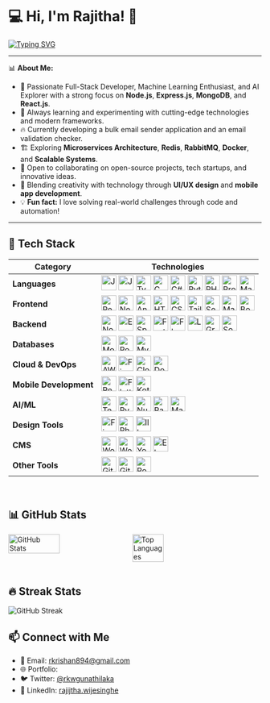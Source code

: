 # 💻 Hi, I'm Rajitha! 👋

[![Typing SVG](https://readme-typing-svg.herokuapp.com?size=25&duration=4000&color=36BCF7&vCenter=true&width=700&lines=Full+Stack+Developer;Machine+Learning+Enthusiast;Artificial+Intelligence+Enthusiast;UI/UX+Designer;Mobile+App+Developer)](https://git.io/typing-svg)

---
📊 **About Me:**
- 🚀 Passionate Full-Stack Developer, Machine Learning Enthusiast, and AI Explorer with a strong focus on **Node.js**, **Express.js**, **MongoDB**, and **React.js**.
- 🎯 Always learning and experimenting with cutting-edge technologies and modern frameworks.
- 🔥 Currently developing a bulk email sender application and an email validation checker.
- 🏗️ Exploring **Microservices Architecture**, **Redis**, **RabbitMQ**, **Docker**, and **Scalable Systems**.
- 🤝 Open to collaborating on open-source projects, tech startups, and innovative ideas.
- 🎨 Blending creativity with technology through **UI/UX design** and **mobile app development**.
- 💡 **Fun fact:** I love solving real-world challenges through code and automation!
---



## 🚀 Tech Stack

| Category | Technologies |
|----------|-------------|
| **Languages** | <img src="https://img.shields.io/badge/Java-%23ED8B00.svg?style=for-the-badge&logo=java&logoColor=white" height="30" alt="Java"/> <img src="https://img.shields.io/badge/JavaScript-%23F7DF1E.svg?style=for-the-badge&logo=javascript&logoColor=black" height="30" alt="JavaScript"/> <img src="https://img.shields.io/badge/TypeScript-%23007ACC.svg?style=for-the-badge&logo=typescript&logoColor=white" height="30" alt="TypeScript"/> <img src="https://img.shields.io/badge/C-%2300599C.svg?style=for-the-badge&logo=c&logoColor=white" height="30" alt="C"/> <img src="https://img.shields.io/badge/C%23-%23239120.svg?style=for-the-badge&logo=c-sharp&logoColor=white" height="30" alt="C#"/> <img src="https://img.shields.io/badge/Python-%233776AB.svg?style=for-the-badge&logo=python&logoColor=white" height="30" alt="Python"/> <img src="https://img.shields.io/badge/PHP-%23777BB4.svg?style=for-the-badge&logo=php&logoColor=white" height="30" alt="PHP"/> <img src="https://img.shields.io/badge/Prolog-%23E61B23.svg?style=for-the-badge&logo=prolog&logoColor=white" height="30" alt="Prolog"/> <img src="https://img.shields.io/badge/Markdown-%23000000.svg?style=for-the-badge&logo=markdown&logoColor=white" height="30" alt="Markdown"/> |
| **Frontend** | <img src="https://img.shields.io/badge/React-%2361DAFB.svg?style=for-the-badge&logo=react&logoColor=black" height="30" alt="React"/> <img src="https://img.shields.io/badge/Next.js-%23000000.svg?style=for-the-badge&logo=next.js&logoColor=white" height="30" alt="Next.js"/> <img src="https://img.shields.io/badge/Angular-%23DD0031.svg?style=for-the-badge&logo=angular&logoColor=white" height="30" alt="Angular"/> <img src="https://img.shields.io/badge/HTML5-%23E34F26.svg?style=for-the-badge&logo=html5&logoColor=white" height="30" alt="HTML5"/> <img src="https://img.shields.io/badge/CSS3-%231572B6.svg?style=for-the-badge&logo=css3&logoColor=white" height="30" alt="CSS3"/> <img src="https://img.shields.io/badge/TailwindCSS-%2306B6D4.svg?style=for-the-badge&logo=tailwind-css&logoColor=white" height="30" alt="TailwindCSS"/> <img src="https://img.shields.io/badge/Semantic%20UI-%2335BDB2.svg?style=for-the-badge&logo=semantic-ui&logoColor=white" height="30" alt="Semantic UI"/> <img src="https://img.shields.io/badge/Material%20UI-%230081CB.svg?style=for-the-badge&logo=material-ui&logoColor=white" height="30" alt="Material UI"/> <img src="https://img.shields.io/badge/Bootstrap-%237952B3.svg?style=for-the-badge&logo=bootstrap&logoColor=white" height="30" alt="Bootstrap"/>|
| **Backend** | <img src="https://img.shields.io/badge/Node.js-%23339933.svg?style=for-the-badge&logo=node.js&logoColor=white" height="30" alt="Node.js"/> <img src="https://img.shields.io/badge/Express.js-%23000000.svg?style=for-the-badge&logo=express&logoColor=white" height="30" alt="Express.js"/> <img src="https://img.shields.io/badge/Spring%20Boot-%236DB33F.svg?style=for-the-badge&logo=spring-boot&logoColor=white" height="30" alt="Spring Boot"/> <img src="https://img.shields.io/badge/FastAPI-%2300ACB7.svg?style=for-the-badge&logo=fastapi&logoColor=white" height="30" alt="FastAPI"/> <img src="https://img.shields.io/badge/Flask-%23000.svg?style=for-the-badge&logo=flask&logoColor=white" height="30" alt="Flask"/> <img src="https://img.shields.io/badge/Laravel-%23FF2D20.svg?style=for-the-badge&logo=laravel&logoColor=white" height="30" alt="Laravel"/>  <img src="https://img.shields.io/badge/GraphQL-%23E10098.svg?style=for-the-badge&logo=graphql&logoColor=white" height="30" alt="GraphQL"/> <img src="https://img.shields.io/badge/Socket.IO-%23010101.svg?style=for-the-badge&logo=socket.io&logoColor=white" height="30" alt="Socket.IO"/> |
| **Databases** | <img src="https://img.shields.io/badge/MongoDB-%2347A248.svg?style=for-the-badge&logo=mongodb&logoColor=white" height="30" alt="MongoDB"/> <img src="https://img.shields.io/badge/PostgreSQL-%23336791.svg?style=for-the-badge&logo=postgresql&logoColor=white" height="30" alt="PostgreSQL"/> <img src="https://img.shields.io/badge/MySQL-%234479A1.svg?style=for-the-badge&logo=mysql&logoColor=white" height="30" alt="MySQL"/> |
| **Cloud & DevOps** | <img src="https://img.shields.io/badge/AWS-%23FF9900.svg?style=for-the-badge&logo=amazon-aws&logoColor=white" height="30" alt="AWS"/> <img src="https://img.shields.io/badge/Firebase-%23FFCA28.svg?style=for-the-badge&logo=firebase&logoColor=black" height="30" alt="Firebase"/> <img src="https://img.shields.io/badge/Cloudinary-%23438FFF.svg?style=for-the-badge&logo=cloudinary&logoColor=white" height="30" alt="Cloudinary"/> <img src="https://img.shields.io/badge/Docker-%232496ED.svg?style=for-the-badge&logo=docker&logoColor=white" height="30" alt="Docker"/> |
| **Mobile Development** | <img src="https://img.shields.io/badge/React%20Native-%2361DAFB.svg?style=for-the-badge&logo=react&logoColor=black" height="30" alt="React Native"/> <img src="https://img.shields.io/badge/Flutter-%2302569B.svg?style=for-the-badge&logo=flutter&logoColor=white" height="30" alt="Flutter"/> <img src="https://img.shields.io/badge/Kotlin-%237F52FF.svg?style=for-the-badge&logo=kotlin&logoColor=white" height="30" alt="Kotlin"/> |
| **AI/ML** | <img src="https://img.shields.io/badge/TensorFlow-%23FF6F00.svg?style=for-the-badge&logo=tensorflow&logoColor=white" height="30" alt="TensorFlow"/> <img src="https://img.shields.io/badge/PyTorch-%23EE4C2C.svg?style=for-the-badge&logo=pytorch&logoColor=white" height="30" alt="PyTorch"/> <img src="https://img.shields.io/badge/NumPy-%23013243.svg?style=for-the-badge&logo=numpy&logoColor=white" height="30" alt="NumPy"/> <img src="https://img.shields.io/badge/Pandas-%23150458.svg?style=for-the-badge&logo=pandas&logoColor=white" height="30" alt="Pandas"/> <img src="https://img.shields.io/badge/Matplotlib-%231E7FCB.svg?style=for-the-badge&logo=matplotlib&logoColor=white" height="30" alt="Matplotlib"/> |
| **Design Tools** | <img src="https://img.shields.io/badge/Figma-%23F24E1E.svg?style=for-the-badge&logo=figma&logoColor=white" height="30" alt="Figma"/> <img src="https://img.shields.io/badge/Photoshop-%2331A8FF.svg?style=for-the-badge&logo=adobe-photoshop&logoColor=white" height="30" alt="Photoshop"/> <img src="https://img.shields.io/badge/Illustrator-%23FF9A00.svg?style=for-the-badge&logo=adobe-illustrator&logoColor=white" height="30" alt="Illustrator"/> |
| **CMS** | <img src="https://img.shields.io/badge/WordPress-%2321759B.svg?style=for-the-badge&logo=wordpress&logoColor=white" height="30" alt="WordPress"/> <img src="https://img.shields.io/badge/WooCommerce-%2396588A.svg?style=for-the-badge&logo=woocommerce&logoColor=white" height="30" alt="WooCommerce"/> <img src="https://img.shields.io/badge/Yoast%20SEO-%23FFB900.svg?style=for-the-badge&logo=yoast&logoColor=white" height="30" alt="Yoast SEO"/> <img src="https://img.shields.io/badge/Elementor-%234DC7EC.svg?style=for-the-badge&logo=elementor&logoColor=white" height="30" alt="Elementor"/> |
| **Other Tools** | <img src="https://img.shields.io/badge/Git-%23F05032.svg?style=for-the-badge&logo=git&logoColor=white" height="30" alt="Git"/> <img src="https://img.shields.io/badge/GitHub-%23181717.svg?style=for-the-badge&logo=github&logoColor=white" height="30" alt="GitHub"/> <img src="https://img.shields.io/badge/Postman-%23FF6C37.svg?style=for-the-badge&logo=postman&logoColor=white" height="30" alt="Postman"/> |



<br>

## 📊 GitHub Stats

<div style="display: flex; align-items: flex-start; gap: 20px; flex-wrap: wrap;">
  <!-- GitHub Stats Card -->
  <img src="https://github-readme-stats.vercel.app/api?username=rKrishan99&theme=radical&hide_border=false&include_all_commits=true&count_private=true" alt="GitHub Stats" style="max-width: 450px; width: 45%;" />

  <!-- Top Languages Card -->
  <img src="https://github-readme-stats.vercel.app/api/top-langs/?username=rKrishan99&theme=radical&hide_border=false&include_all_commits=true&count_private=true&layout=compact" alt="Top Languages" style="max-width: 450px; width: 35%;" />

  <!-- GitHub Streak Stats -->
</div>

<br>

## 🔥 Streak Stats

![GitHub Streak](https://github-readme-streak-stats.herokuapp.com/?user=rKrishan99&theme=dark)


## 📫 Connect with Me

- 📧 Email: [rkrishan894@gmail.com](rkrishan894@gmail.com)
- 🌐 Portfolio: 
- 🐦 Twitter: [@rkwgunathilaka]([https://twitter.com/your_twitter](https://x.com/rkwgunathilaka?s=21))
- 💼 LinkedIn: [rajijtha.wijesinghe]([https://linkedin.com/in/your-linkedin](https://www.linkedin.com/in/rajitha-wijesinghe-06b160257?utm_source=share&utm_campaign=share_via&utm_content=profile&utm_medium=ios_app))
